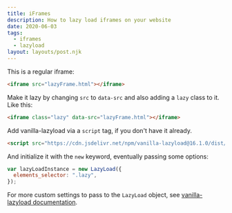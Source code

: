 ```yaml
---
title: iFrames
description: How to lazy load iframes on your website
date: 2020-06-03
tags:
  - iframes
  - lazyload
layout: layouts/post.njk
---
```


This is a regular iframe:

```html
<iframe src="lazyFrame.html"></iframe>
```

Make it lazy by changing `src` to `data-src` and also adding a `lazy` class to it. Like this:

```html
<iframe class="lazy" data-src="lazyFrame.html"></iframe>
```

Add vanilla-lazyload via a `script` tag, if you don't have it already.

```html
<script src="https://cdn.jsdelivr.net/npm/vanilla-lazyload@16.1.0/dist/lazyload.min.js"></script>
```

And initialize it with the `new` keyword, eventually passing some options:

```js
var lazyLoadInstance = new LazyLoad({
  elements_selector: ".lazy",
});
```

For more custom settings to pass to the `LazyLoad` object, see [vanilla-lazyload documentation](https://github.com/verlok/vanilla-lazyload).
